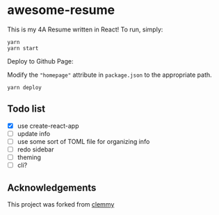 # awesome-resume

This is my 4A Resume written in React! To run, simply:

```
yarn
yarn start
```

Deploy to Github Page:

Modify the `"homepage"` attribute in `package.json` to the appropriate path.

```
yarn deploy
```

## Todo list

* [x] use create-react-app
* [ ] update info
* [ ] use some sort of TOML file for organizing info
* [ ] redo sidebar
* [ ] theming
* [ ] cli?

## Acknowledgements

This project was forked from [clemmy](https://github.com/clemmy)
